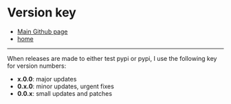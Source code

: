 # Version key
- [Main Github page](https://github.com/SketchedDoughnut/lynxy)
- [home](/README.md)

***

When releases are made to either test pypi or pypi, I use the following key for version numbers:
- **x.0.0**: major updates
- **0.x.0**: minor updates, urgent fixes
- **0.0.x**: small updates and patches
